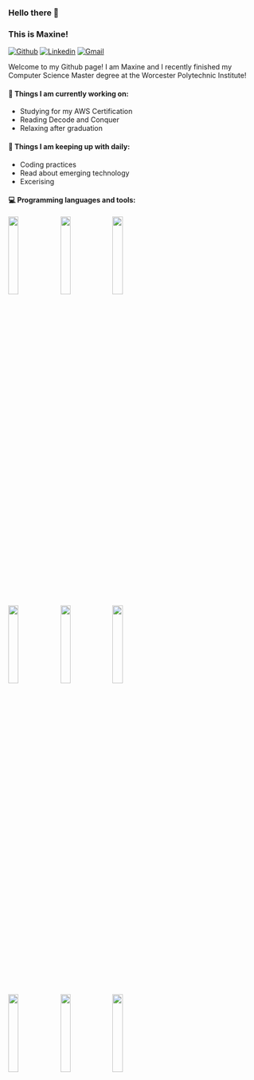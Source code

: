 ### Hello there 👋
### This is Maxine!

[![Github](https://img.shields.io/badge/-Github-000?style=flat&logo=Github&logoColor=white)](https://github.com/aamaxaa)
[![Linkedin](https://img.shields.io/badge/-LinkedIn-blue?style=flat&logo=Linkedin&logoColor=white)](https://www.linkedin.com/in/maxine-s-a95298133/)
[![Gmail](https://img.shields.io/badge/-Gmail-c14438?style=flat&logo=Gmail&logoColor=white)](mailto:mshiwpi@gmail.com)

Welcome to my Github page! I am Maxine and I recently finished my Computer Science Master degree at the Worcester Polytechnic Institute!  

#### 🔭 Things I am currently working on:
- Studying for my AWS Certification
- Reading Decode and Conquer
- Relaxing after graduation

#### :muscle: Things I am keeping up with daily:
- Coding practices
- Read about emerging technology
- Excerising

#### :computer: Programming languages and tools:
<p>
  
<code><img width="20%" src="https://www.vectorlogo.zone/logos/python/python-ar21.svg"></code>
<code><img width="20%" src="https://www.vectorlogo.zone/logos/java/java-ar21.svg"></code>
<code><img width="20%" src="https://www.vectorlogo.zone/logos/hexoio/hexoio-ar21.svg"></code>
<br />
<code><img width="20%" src="https://www.vectorlogo.zone/logos/atlassian_jira/atlassian_jira-ar21.svg"></code>
<code><img width="20%" src="https://www.vectorlogo.zone/logos/mysql/mysql-ar21.svg"></code>
<code><img width="20%" src="https://www.vectorlogo.zone/logos/mongodb/mongodb-ar21.svg"></code>
<br />
<code><img width="20%" src="https://www.vectorlogo.zone/logos/w3_css/w3_css-ar21.svg"></code>
<code><img width="20%" src="https://www.vectorlogo.zone/logos/apache_hadoop/apache_hadoop-ar21.svg"></code>
<code><img width="20%" src="https://www.vectorlogo.zone/logos/git-scm/git-scm-ar21.svg"></code>
</p>

<!--
**aamaxaa/aamaxaa** is a ✨ _special_ ✨ repository because its `README.md` (this file) appears on your GitHub profile.

Here are some ideas to get you started:

- 🔭 I’m currently working on ...
- 🌱 I’m currently learning ...
- 👯 I’m looking to collaborate on ...
- 🤔 I’m looking for help with ...
- 💬 Ask me about ...
- 📫 How to reach me: ...
- 😄 Pronouns: ...
- ⚡ Fun fact: ...
-->
